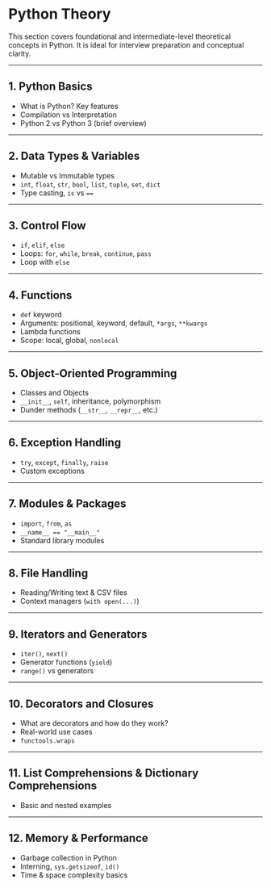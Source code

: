 # Python Theory

This section covers foundational and intermediate-level theoretical concepts in Python. It is ideal for interview preparation and conceptual clarity.

---

## 1. Python Basics  
- What is Python? Key features  
- Compilation vs Interpretation  
- Python 2 vs Python 3 (brief overview)

---

## 2. Data Types & Variables  
- Mutable vs Immutable types  
- `int`, `float`, `str`, `bool`, `list`, `tuple`, `set`, `dict`  
- Type casting, `is` vs `==`

---

## 3. Control Flow  
- `if`, `elif`, `else`  
- Loops: `for`, `while`, `break`, `continue`, `pass`  
- Loop with `else`

---

## 4. Functions  
- `def` keyword  
- Arguments: positional, keyword, default, `*args`, `**kwargs`  
- Lambda functions  
- Scope: local, global, `nonlocal`

---

## 5. Object-Oriented Programming  
- Classes and Objects  
- `__init__`, `self`, inheritance, polymorphism  
- Dunder methods (`__str__`, `__repr__`, etc.)

---

## 6. Exception Handling  
- `try`, `except`, `finally`, `raise`  
- Custom exceptions

---

## 7. Modules & Packages  
- `import`, `from`, `as`  
- `__name__ == "__main__"`  
- Standard library modules

---

## 8. File Handling  
- Reading/Writing text & CSV files  
- Context managers (`with open(...)`)

---

## 9. Iterators and Generators  
- `iter()`, `next()`  
- Generator functions (`yield`)  
- `range()` vs generators

---

## 10. Decorators and Closures  
- What are decorators and how do they work?  
- Real-world use cases  
- `functools.wraps`

---

## 11. List Comprehensions & Dictionary Comprehensions  
- Basic and nested examples

---

## 12. Memory & Performance  
- Garbage collection in Python  
- Interning, `sys.getsizeof`, `id()`  
- Time & space complexity basics
